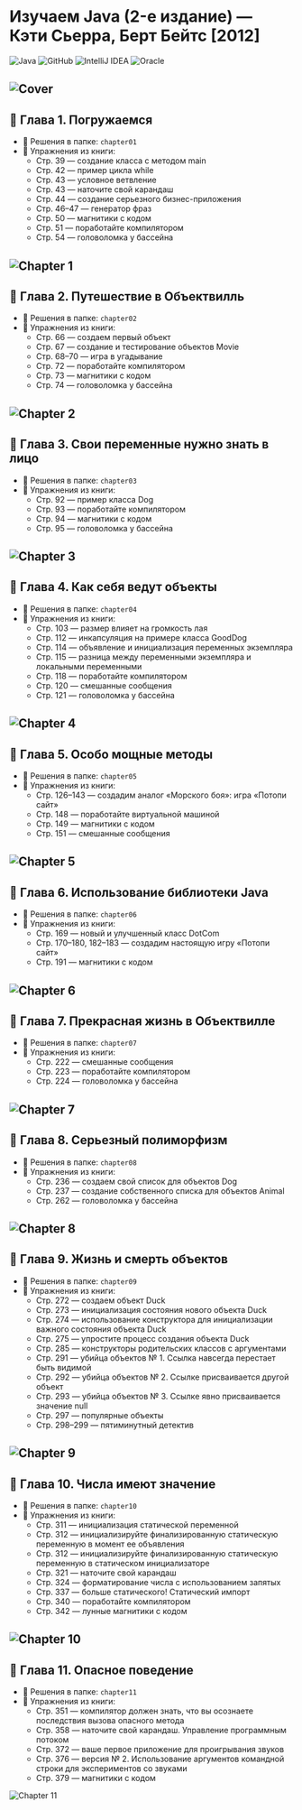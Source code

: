 # Изучаем Java (2-е издание) — Кэти Сьерра, Берт Бейтс [2012]

![Java](https://img.shields.io/badge/java-%23ED8B00.svg?style=for-the-badge&logo=java&logoColor=white)
![GitHub](https://img.shields.io/badge/github-%23121011.svg?style=for-the-badge&logo=github&logoColor=white)
![IntelliJ IDEA](https://img.shields.io/badge/IntelliJIDEA-000000.svg?style=for-the-badge&logo=intellij-idea&logoColor=white)
![Oracle](https://img.shields.io/badge/Oracle-F80000?style=for-the-badge&logo=oracle&logoColor=white)

![Cover](https://github.com/user-attachments/assets/09385d91-2faf-446b-a856-8de16996b616)
---
## 📘 Глава 1. Погружаемся

- 📂 Решения в папке: `chapter01`
- 📄 Упражнения из книги:
    - Стр. 39 — создание класса с методом main
    - Стр. 42 — пример цикла while
    - Стр. 43 — условное ветвление
    - Стр. 43 — наточите свой карандаш
    - Стр. 44 — создание серьезного бизнес-приложения
    - Стр. 46–47 — генератор фраз
    - Стр. 50 — магнитики с кодом
    - Стр. 51 — поработайте компилятором
    - Стр. 54 — головоломка у бассейна

![Chapter 1](https://github.com/user-attachments/assets/a1dbfa13-ec83-47cb-9c39-9796de42dbb0)
---
## 📘 Глава 2. Путешествие в Объектвилль

- 📂 Решения в папке: `chapter02`
- 📄 Упражнения из книги:
  - Стр. 66 — создаем первый объект
  - Стр. 67 — создание и тестирование объектов Movie
  - Стр. 68–70 — игра в угадывание
  - Стр. 72 — поработайте компилятором
  - Стр. 73 — магнитики с кодом
  - Стр. 74 — головоломка у бассейна

![Chapter 2](https://github.com/user-attachments/assets/c94ba411-c0d9-450a-9884-bfafdde51471)
---
## 📘 Глава 3. Свои переменные нужно знать в лицо

- 📂 Решения в папке: `chapter03`
- 📄 Упражнения из книги:
  - Стр. 92 — пример класса Dog
  - Стр. 93 — поработайте компилятором
  - Стр. 94 — магнитики с кодом
  - Стр. 95 — головоломка у бассейна

![Chapter 3](https://github.com/user-attachments/assets/66eaff0e-faed-4902-b091-0c56e5a603c6)
---
## 📘 Глава 4. Как себя ведут объекты

- 📂 Решения в папке: `chapter04`
- 📄 Упражнения из книги:
  - Стр. 103 — размер влияет на громкость лая
  - Стр. 112 — инкапсуляция на примере класса GoodDog
  - Стр. 114 — объявление и инициализация переменных экземпляра
  - Стр. 115 — разница между переменными экземпляра и локальными переменными
  - Стр. 118 — поработайте компилятором
  - Стр. 120 — смешанные сообщения
  - Стр. 121 — головоломка у бассейна

![Chapter 4](https://github.com/user-attachments/assets/008715de-b12b-49cd-99ba-228da16dfd74)
---
## 📘 Глава 5. Особо мощные методы

- 📂 Решения в папке: `chapter05`
- 📄 Упражнения из книги:
  - Стр. 126–143 — создадим аналог «Морского боя»: игра «Потопи сайт»
  - Стр. 148 — поработайте виртуальной машиной
  - Стр. 149 — магнитики с кодом
  - Стр. 151 — смешанные сообщения

![Chapter 5](https://github.com/user-attachments/assets/1275f3a5-3f06-402e-b8c5-ff67da76a29e)
---
## 📘 Глава 6. Использование библиотеки Java

- 📂 Решения в папке: `chapter06`
- 📄 Упражнения из книги:
  - Стр. 169 — новый и улучшенный класс DotCom
  - Стр. 170–180, 182–183 — создадим настоящую игру «Потопи сайт»
  - Стр. 191 — магнитики с кодом

![Chapter 6](https://github.com/user-attachments/assets/19e07c6e-09c7-4484-9365-b374b34fa3b5)
---
## 📘 Глава 7. Прекрасная жизнь в Объектвилле

- 📂 Решения в папке: `chapter07`
- 📄 Упражнения из книги:
  - Стр. 222 — смешанные сообщения
  - Стр. 223 — поработайте компилятором
  - Стр. 224 — головоломка у бассейна

![Chapter 7](https://github.com/user-attachments/assets/2c0d1a81-5f66-41d3-8b07-f669f35e1bd2)
---
## 📘 Глава 8. Серьезный полиморфизм

- 📂 Решения в папке: `chapter08`
- 📄 Упражнения из книги:
  - Стр. 236 — создаем свой список для объектов Dog
  - Стр. 237 — создание собственного списка для объектов Animal
  - Стр. 262 — головоломка у бассейна

![Chapter 8](https://github.com/user-attachments/assets/364741c1-e97b-46ef-8ffe-3cf577c71ddd)
---
## 📘 Глава 9. Жизнь и смерть объектов

- 📂 Решения в папке: `chapter09`
- 📄 Упражнения из книги:
  - Стр. 272 — создаем объект Duck
  - Стр. 273 — инициализация состояния нового объекта Duck
  - Стр. 274 — использование конструктора для инициализации важного состояния объекта Duck
  - Стр. 275 — упростите процесс создания объекта Duck
  - Стр. 285 — конструкторы родительских классов с аргументами
  - Стр. 291 — убийца объектов № 1. Ссылка навсегда перестает быть видимой
  - Стр. 292 — убийца объектов № 2. Ссылке присваивается другой объект
  - Стр. 293 — убийца объектов № 3. Ссылке явно присваивается значение null
  - Стр. 297 — популярные объекты
  - Стр. 298–299 — пятиминутный детектив

![Chapter 9](https://github.com/user-attachments/assets/b08e3b5a-b299-4645-b658-9d964e420d1f)
---
## 📘 Глава 10. Числа имеют значение

- 📂 Решения в папке: `chapter10`
- 📄 Упражнения из книги:
  - Стр. 311 — инициализация статической переменной
  - Стр. 312 — инициализируйте финализированную статическую переменную в момент ее объявления
  - Стр. 312 — инициализируйте финализированную статическую переменную в статическом инициализаторе
  - Стр. 321 — наточите свой карандаш
  - Стр. 324 — форматирование числа с использованием запятых
  - Стр. 337 — больше статического! Статический импорт
  - Стр. 340 — поработайте компилятором
  - Стр. 342 — лунные магнитики с кодом

![Chapter 10](https://github.com/user-attachments/assets/6b3a460e-436a-4897-9d28-9dab0e2421b2)
---
## 📘 Глава 11. Опасное поведение

- 📂 Решения в папке: `chapter11`
- 📄 Упражнения из книги:
  - Стр. 351 — компилятор должен знать, что вы осознаете последствия вызова опасного метода
  - Стр. 358 — наточите свой карандаш. Управление программным потоком
  - Стр. 372 — ваше первое приложение для проигрывания звуков
  - Стр. 376 — версия № 2. Использование аргументов командной строки для экспериментов со звуками
  - Стр. 379 — магнитики с кодом

![Chapter 11](https://github.com/user-attachments/assets/67e1676f-5b68-4beb-af2f-d19a3570faec)
